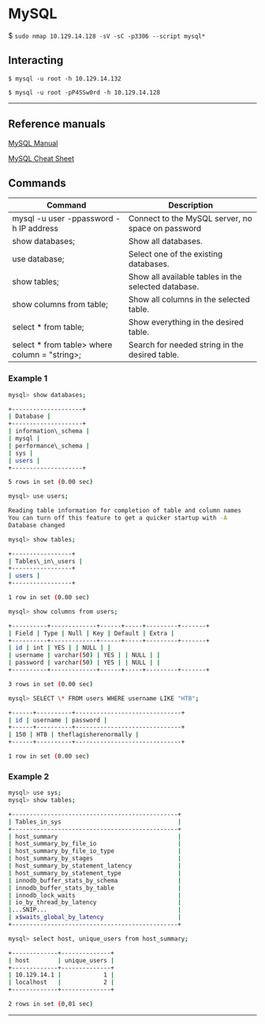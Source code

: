 # MySQL

$ `sudo nmap 10.129.14.128 -sV -sC -p3306 --script mysql*`

## Interacting

`$ mysql -u root -h 10.129.14.132`

`$ mysql -u root -pP4SSw0rd -h 10.129.14.128`

---

## Reference manuals

[MySQL Manual](https://dev.mysql.com/doc/refman/8.0/en/system-schema.html#:~:text=The%20mysql%20schema%20is%20the,used%20for%20other%20operational%20purposes)

[MySQL Cheat Sheet](https://www.bytebase.com/reference/mysql/how-to/top-mysql-commands-with-examples/)

## Commands


| Command | Description |
| --- |  --- |
| mysql -u user -ppassword -h IP address | Connect to the MySQL server, no space on password |
| show databases; | Show all databases. |
| use database; | Select one of the existing databases. |
| show tables; | Show all available tables in the selected database. |
| show columns from table; | Show all columns in the selected table. |
| select \* from table; | Show everything in the desired table. |
| select \* from table> where column = "string>; | Search for needed string in the desired table. |

### Example 1

```bash
mysql> show databases;

+--------------------+
| Database |
+--------------------+
| information\_schema |
| mysql |
| performance\_schema |
| sys |
| users |
+--------------------+

5 rows in set (0.00 sec)

mysql> use users;

Reading table information for completion of table and column names
You can turn off this feature to get a quicker startup with -A
Database changed

mysql> show tables;

+-----------------+
| Tables\_in\_users |
+-----------------+
| users |
+-----------------+

1 row in set (0.00 sec)

mysql> show columns from users;

+----------+-------------+------+-----+---------+-------+
| Field | Type | Null | Key | Default | Extra |
+----------+-------------+------+-----+---------+-------+
| id | int | YES | | NULL | |
| username | varchar(50) | YES | | NULL | |
| password | varchar(50) | YES | | NULL | |
+----------+-------------+------+-----+---------+-------+

3 rows in set (0.00 sec)

mysql> SELECT \* FROM users WHERE username LIKE "HTB";

+------+----------+------------------------------+
| id | username | password |
+------+----------+------------------------------+
| 150 | HTB | theflagisherenormally |
+------+----------+------------------------------+

1 row in set (0.00 sec)
```

### Example 2

```bash
mysql> use sys;
mysql> show tables;

+-----------------------------------------------+
| Tables_in_sys                                 |
+-----------------------------------------------+
| host_summary                                  |
| host_summary_by_file_io                       |
| host_summary_by_file_io_type                  |
| host_summary_by_stages                        |
| host_summary_by_statement_latency             |
| host_summary_by_statement_type                |
| innodb_buffer_stats_by_schema                 |
| innodb_buffer_stats_by_table                  |
| innodb_lock_waits                             |
| io_by_thread_by_latency                       |
|...SNIP...                                     |
| x$waits_global_by_latency                     |
+-----------------------------------------------+

mysql> select host, unique_users from host_summary;

+-------------+--------------+
| host        | unique_users |
+-------------+--------------+
| 10.129.14.1 |            1 |
| localhost   |            2 |
+-------------+--------------+

2 rows in set (0,01 sec)
```

---
